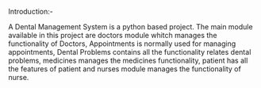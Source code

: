Introduction:-


A Dental Management System is a python based project. The main module available in this project are doctors module whitch manages the functionality of Doctors, Appointments is normally used for managing appointments, Dental Problems contains all the functionality relates dental problems, medicines manages the medicines functionality, patient has all the features of patient and nurses module manages the functionality of nurse.

